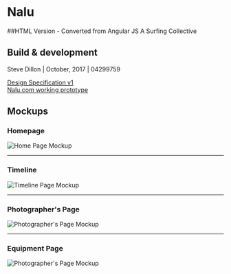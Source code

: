 # Nalu
##HTML Version - Converted from Angular JS
A Surfing Collective

## Build & development

Steve Dillon | October, 2017 | 04299759

[Design Specification v1](https://github.com/SDillon001/nalu/blob/master/Dillon_FinalSpec_Nalu.com.pdf)<br>
[Nalu.com working prototype](http://nalu.stevedillon.net/)

## Mockups

### Homepage

![Home Page Mockup](https://user-images.githubusercontent.com/14265710/32986838-83eec0c8-cc8f-11e7-9a14-cb6e8c153d3e.png)

<hr>

### Timeline

![Timeline Page Mockup](https://user-images.githubusercontent.com/14265710/32986839-885ab518-cc8f-11e7-8644-8c50356a7ddf.png)

<hr>

### Photographer's Page

![Photographer's Page Mockup](https://user-images.githubusercontent.com/14265710/32986840-8af88e4e-cc8f-11e7-8d99-03c44b9634c0.png)

<hr>

### Equipment Page

![Photographer's Page Mockup](https://user-images.githubusercontent.com/14265710/32986841-8dcb50f2-cc8f-11e7-9f82-327eed6b0132.png)
